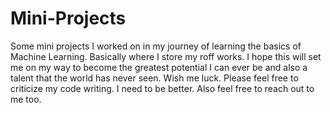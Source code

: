 # Mini-Projects
Some mini projects I worked on in my journey of learning the basics of Machine Learning. Basically where I store my roff works.
I hope this will set me on my way to become the greatest potential I can ever be and also a talent that the world has never seen.
Wish me luck.
Please feel free to criticize my code writing. I need to be better. Also feel free to reach out to me too.
